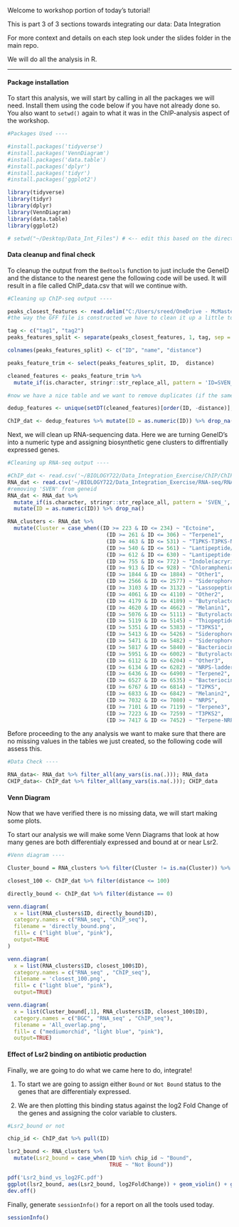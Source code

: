 Welcome to workshop portion of today’s tutorial!

This is part 3 of 3 sections towards integrating our data: Data
Integration

For more context and details on each step look under the slides folder
in the main repo.

We will do all the analysis in R.

------------------------------------------------------------------------

#### Package installation

To start this analysis, we will start by calling in all the packages we
will need. Install them using the code below if you have not already
done so. You also want to `setwd()` again to what it was in the
ChIP-analysis aspect of the workshop.

``` r
#Packages Used ----

#install.packages('tidyverse')
#install.packages('VennDiagram')
#install.packages('data.table')
#install.packages('dplyr')
#install.packages('tidyr')
#install.packages('ggplot2')

library(tidyverse)
library(tidyr)
library(dplyr)
library(VennDiagram)
library(data.table)
library(ggplot2)

# setwd("~/Desktop/Data_Int_Files") # <-- edit this based on the directory of your choice
```

#### Data cleanup and final check

To cleanup the output from the `Bedtools` function to just include the
GeneID and the distance to the nearest gene the following code will be
used. It will result in a file called ChIP\_data.csv that will we
continue with.

``` r
#Cleaning up ChIP-seq output ----

peaks_closest_features <- read.delim("C:/Users/sreed/OneDrive - McMaster University/Documents/BIOLOGY722/Data_Integration_Exercise/ChIP/MACS3/peaks_closest_subset.txt", header = FALSE)
#the way the GFF file is constructed we have to clean it up a little to get a table we can use for further analyses

tag <- c("tag1", "tag2")
peaks_features_split <- separate(peaks_closest_features, 1, tag, sep = ";")

colnames(peaks_features_split) <- c("ID", "name", "distance")

peaks_feature_trim <- select(peaks_features_split, ID,  distance)

cleaned_features <- peaks_feature_trim %>%
  mutate_if(is.character, stringr::str_replace_all, pattern = 'ID=SVEN_', replacement = '')

#now we have a nice table and we want to remove duplicates (if the same gene is ID'd by all four pairwise comparisons, just keep the one with greatest distance). 

dedup_features <- unique(setDT(cleaned_features)[order(ID, -distance)], by = "ID")

ChIP_dat <- dedup_features %>% mutate(ID = as.numeric(ID)) %>% drop_na() 
```

Next, we will clean up RNA-sequencing data. Here we are turning GeneID’s
into a numeric type and assigning biosynthetic gene clusters to
diffrentially expressed genes.

``` r
#Cleaning up RNA-seq output ----

#ChIP_dat <- read.csv('~/BIOLOGY722/Data_Integration_Exercise/ChIP/ChIP_table_NEW.csv')
RNA_dat <- read.csv('~/BIOLOGY722/Data_Integration_Exercise/RNA-seq/RNA_seq_data.csv')
#removing 'SVEN' from geneid
RNA_dat <- RNA_dat %>%
  mutate_if(is.character, stringr::str_replace_all, pattern = 'SVEN_', replacement = '') %>%
  mutate(ID = as.numeric(ID)) %>% drop_na() 

RNA_clusters <- RNA_dat %>%
  mutate(Cluster = case_when((ID >= 223 & ID <= 234) ~ "Ectoine",
                               (ID >= 261 & ID <= 306) ~ "Terpene1",
                               (ID >= 463 & ID <= 531) ~ "T1PKS-T3PKS-NRPS",
                               (ID >= 540 & ID <= 561) ~ "Lantipeptide/terpene" ,
                               (ID >= 612 & ID <= 630) ~ "Lantipeptide(venezuelin)",
                               (ID >= 755 & ID <= 772) ~ "Indole(acryriaflavin)",
                               (ID >= 913 & ID <= 928) ~ "Chloramphenicol",
                               (ID >= 1844 & ID <= 1884) ~ "Other1",
                               (ID >= 2566 & ID <= 2577) ~ "Siderophore(desferrioxamine-like)",
                               (ID >= 3103 & ID <= 3132) ~ "Lassopeptide",
                               (ID >= 4061 & ID <= 4110) ~ "Other2",
                               (ID >= 4179 & ID <= 4189) ~ "Butyrolactone(gaburedin)",
                               (ID >= 4620 & ID <= 4662) ~ "Melanin1",
                               (ID >= 5076 & ID <= 5111) ~ "Butyrolactone",
                               (ID >= 5119 & ID <= 5145) ~ "Thiopeptide",
                               (ID >= 5351 & ID <= 5383) ~ "T3PKS1",
                               (ID >= 5413 & ID <= 5426) ~ "Siderophore1",
                               (ID >= 5471 & ID <= 5482) ~ "Siderophore2",
                               (ID >= 5817 & ID <= 5840) ~ "Bacteriocin1",
                               (ID >= 5951 & ID <= 6002) ~ "Butyrolactone/T2PKS",
                               (ID >= 6112 & ID <= 6204) ~ "Other3",
                               (ID >= 6134 & ID <= 6282) ~ "NRPS-ladderane",
                               (ID >= 6436 & ID <= 6490) ~ "Terpene2",
                               (ID >= 6527 & ID <= 6535) ~ "Bacteriocin2",
                               (ID >= 6767 & ID <= 6814) ~ "T2PKS",
                               (ID >= 6833 & ID <= 6842) ~ "Melanin2",
                               (ID >= 7032 & ID <= 7080) ~ "NRPS",
                               (ID >= 7101 & ID <= 7119) ~ "Terpene3",
                               (ID >= 7223 & ID <= 7259) ~ "T3PKS2",
                               (ID >= 7417 & ID <= 7452) ~ "Terpene-NRPS"))
```

Before proceeding to the any analysis we want to make sure that there
are no missing values in the tables we just created, so the following
code will assess this.

``` r
#Data Check ----

RNA_data<- RNA_dat %>% filter_all(any_vars(is.na(.))); RNA_data
CHIP_data<- ChIP_dat %>% filter_all(any_vars(is.na(.))); CHIP_data
```

#### Venn Diagram

Now that we have verified there is no missing data, we will start making
some plots.

To start our analysis we will make some Venn Diagrams that look at how
many genes are both differentialy expressed and bound at or near Lsr2.

``` r
#Venn diagram ----

Cluster_bound = RNA_clusters %>% filter(Cluster != is.na(Cluster)) %>% select(ID)

closest_100 <- ChIP_dat %>% filter(distance <= 100)

directly_bound <- ChIP_dat %>% filter(distance == 0)

venn.diagram(
  x = list(RNA_clusters$ID, directly_bound$ID),
  category.names = c("RNA_seq", "ChIP_seq"),
  filename = 'directly_bound.png',
  fill= c ("light blue", "pink"),
  output=TRUE
)

venn.diagram(
  x = list(RNA_clusters$ID, closest_100$ID),
  category.names = c("RNA_seq" , "ChIP_seq"),
  filename = 'closest_100.png',
  fill= c ("light blue", "pink"),
  output=TRUE)

venn.diagram(
  x = list(Cluster_bound[,1], RNA_clusters$ID, closest_100$ID),
  category.names = c("BGC", "RNA_seq" , "ChIP_seq"),
  filename = 'All_overlap.png',
  fill= c ("mediumorchid", "light blue", "pink"),
  output=TRUE)
```

#### Effect of Lsr2 binding on antibiotic production

Finally, we are going to do what we came here to do, integrate!

1.  To start we are going to assign either `Bound` or `Not Bound` status
    to the genes that are differentialy expressed.

2.  We are then plotting this binding status against the log2 Fold
    Change of the genes and assigning the color variable to clusters.

``` r
#Lsr2_bound or not

chip_id <- ChIP_dat %>% pull(ID)

lsr2_bound <- RNA_clusters %>% 
  mutate(Lsr2_bound = case_when(ID %in% chip_id ~ "Bound", 
                                TRUE ~ "Not Bound"))

pdf('Lsr2_bind_vs_log2FC.pdf')
ggplot(lsr2_bound, aes(Lsr2_bound, log2FoldChange)) + geom_violin() + geom_jitter(aes(color = Cluster), size = 2, alpha = 0.5) + theme_bw() + xlab('Lsr2 Binding Status') + ylab('log2 Fold Change') + geom_hline(yintercept = 0, alpha = 0.7, color = 'red') + ylim(min = -10, max = 10) 
dev.off()
```

Finally, generate `sessionInfo()` for a report on all the tools used
today.

``` r
sessionInfo()
```
